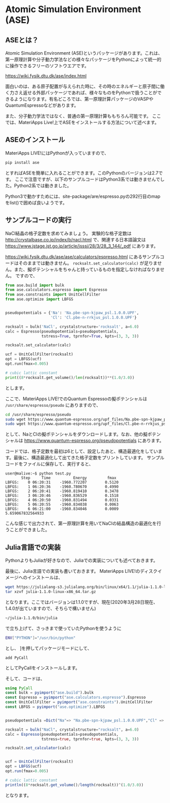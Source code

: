 # Atomic Simulation Environment (ASE)

## ASEとは？
Atomic Simulation Environment (ASE)というパッケージがあります。これは、第一原理計算や分子動力学法などの様々なパッケージをPythonによって統一的に操作できるフリーのソフトウエアです。

https://wiki.fysik.dtu.dk/ase/index.html

面白いのは、ある原子配置が与えられた時に、その時のエネルギーと原子間に働く力さえ返せる外部パッケージであれば、様々なものをPythonで扱うことができるようになります。有名どころでは、第一原理計算パッケージのVASPやQuantumEspressoなどがあります。

また、分子動力学法ではなく、普通の第一原理計算ももちろん可能です。
ここでは、MateriApps Live!上でASEをインストールする方法について述べます。

##  ASEのインストール
MateriApps LIVE!にはPythonが入っていますので、

```sh
pip install ase
```
とすればASEを簡単に入れることができます。このPythonのバージョンは2.7です。
ここで注意ですが、以下のサンプルコードはPython3系では動きませんでした。Python2系では動きました。

Python3で動かすためには、site-package/are/espresso.pyの292行目のmapをlist()で囲めば良いようです。

## サンプルコードの実行

NaCl結晶の格子定数を求めてみましょう。
実験的な格子定数は
http://crystalbase.co.jp/index/b/nacl.html
で、関連する日本語論文は
https://www.jstage.jst.go.jp/article/jsssj/28/3/28_3_144/_pdf
にあります。


https://wiki.fysik.dtu.dk/ase/ase/calculators/espresso.html
にあるサンプルコードはそのままでは動きません。
```rocksalt.set_calculator(calc)```
が足りません。また、擬ポテンシャルをちゃんと持っているものを指定しなければなりません。
ですので、

```python
from ase.build import bulk
from ase.calculators.espresso import Espresso
from ase.constraints import UnitCellFilter
from ase.optimize import LBFGS


pseudopotentials = {'Na': 'Na.pbe-spn-kjpaw_psl.1.0.0.UPF',
                    'Cl': 'Cl.pbe-n-rrkjus_psl.1.0.0.UPF'}

rocksalt = bulk('NaCl', crystalstructure='rocksalt', a=6.0)
calc = Espresso(pseudopotentials=pseudopotentials,
                tstress=True, tprnfor=True, kpts=(3, 3, 3))

rocksalt.set_calculator(calc)

ucf = UnitCellFilter(rocksalt)
opt = LBFGS(ucf)
opt.run(fmax=0.005)

# cubic lattic constant
print((8*rocksalt.get_volume()/len(rocksalt))**(1.0/3.0))

```
とします。

ここで、MateriApps LIVE!でのQuantum Espressoの擬ポテンシャルは
```/usr/share/espresso/pseudo```
にありますので、

```bash
cd /usr/share/espresso/pseudo
sudo wget https://www.quantum-espresso.org/upf_files/Na.pbe-spn-kjpaw_psl.1.0.0.UPF
sudo wget https://www.quantum-espresso.org/upf_files/Cl.pbe-n-rrkjus_psl.1.0.0.UPF
```
として、NaとClの擬ポテンシャルをダウンロードします。なお、他の擬ポテンシャルは
https://www.quantum-espresso.org/pseudopotentials
にあります。

コードでは、格子定数を最初は6として、設定したあと、構造最適化をしています。最後に、構造最適化して出てきた格子定数をプリントしています。
サンプルコードをファイルに保存して、実行すると、

```console
user@malive:~$ python test.py 
       Step     Time          Energy         fmax
LBFGS:    0 06:20:31    -1960.772207        0.5120
LBFGS:    1 06:20:36    -1960.780670        0.4990
LBFGS:    2 06:20:41    -1960.819410        0.3478
LBFGS:    3 06:20:46    -1960.836529        0.1518
LBFGS:    4 06:20:50    -1960.831494        0.0331
LBFGS:    5 06:20:55    -1960.834038        0.0063
LBFGS:    6 06:21:00    -1960.834046        0.0009
5.659067832564933
```
こんな感じで出力されて、第一原理計算を用いてNaClの結晶構造の最適化を行うことができました。

## Julia言語での実装
PythonよりもJuliaが好きなので、Juliaでの実装についても述べておきます。

最後に、Julia言語での実装も書いておきます。
MateriApps LIVE!のディスクイメージへのインストールは、

```sh
wget https://julialang-s3.julialang.org/bin/linux/x64/1.1/julia-1.1.0-linux-x86_64.tar.gz
tar xzvf julia-1.1.0-linux-x86_64.tar.gz 
```
となります。ここではバージョンは1.1.0ですが、現在(2020年3月28日現在、1.4.0が出ていますので、そちらで構いません)

```sh
~/julia-1.1.0/bin/julia
```
で立ち上げて、さっきまで使っていたPythonを使うように

```sh
ENV["PYTHON"]="/usr/bin/python"
```
とし、
]を押してパッケージモードにして、

```
add PyCall
```
としてPyCallをインストールします。

そして、コードは、

```julia
using PyCall
const bulk = pyimport("ase.build").bulk
const Espresso = pyimport("ase.calculators.espresso").Espresso
const UnitCellFilter = pyimport("ase.constraints").UnitCellFilter
const LBFGS = pyimport("ase.optimize").LBFGS


pseudopotentials =Dict("Na"=> "Na.pbe-spn-kjpaw_psl.1.0.0.UPF","Cl" => "Cl.pbe-n-rrkjus_psl.1.0.0.UPF")

rocksalt = bulk("NaCl", crystalstructure="rocksalt", a=6.0)
calc = Espresso(pseudopotentials=pseudopotentials,
                tstress=true, tprnfor=true, kpts=(3, 3, 3))

rocksalt.set_calculator(calc)


ucf = UnitCellFilter(rocksalt)
opt = LBFGS(ucf)
opt.run(fmax=0.005)

# cubic lattic constant
println((8*rocksalt.get_volume()/length(rocksalt))^(1.0/3.0))
```
となります。



